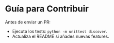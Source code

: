 # Guía para Contribuir  
Antes de enviar un PR:  
- Ejecuta los tests: `python -m unittest discover`.  
- Actualiza el README si añades nuevas features.
